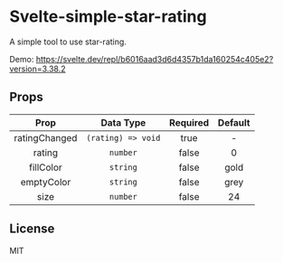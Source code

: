 # Svelte-simple-star-rating

A simple tool to use star-rating. 

Demo: https://svelte.dev/repl/b6016aad3d6d4357b1da160254c405e2?version=3.38.2

## Props

| Prop |   Data Type  | Required  |    Default   |
|:---------:|:------------:|:---------:|:------------:|
| ratingChanged |   `(rating) => void`     |    true    |     -     |
| rating  |   `number`     |    false    |     0    |
| fillColor |   `string`  |    false    |     gold        |
| emptyColor     |   `string`    |    false    |     grey      |
| size |   `number`     |    false    |     24     |


## License

MIT